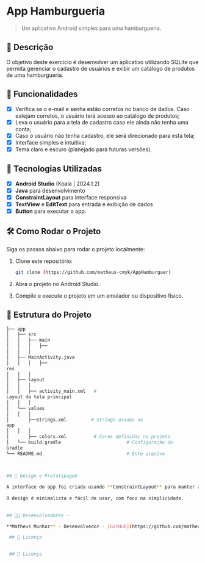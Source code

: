 
# **App Hamburgueria**

> Um aplicativo Android simples para uma hamburgueria.

## 📱 Descrição

O objetivo deste exercício é desenvolver um aplicativo utilizando SQLite que permita gerenciar o cadastro de usuários e exibir um catálogo de produtos de uma hamburgueria.

## 🔧 Funcionalidades

- [x] Verifica se o e-mail e senha estão corretos no banco de dados. Caso estejam corretos, o usuário terá acesso ao catálogo de produtos;
- [x] Leva o usuário para a tela de cadastro caso ele ainda não tenha uma conta;
- [x] Caso o usuário não tenha cadastro, ele será direcionado para esta tela; 
- [x] Interface simples e intuitiva;
- [x] Tema claro e escuro (planejado para futuras versões).

## 🚀 Tecnologias Utilizadas

- [x] **Android Studio** (Koala | 2024.1.2)
- [x] **Java** para desenvolvimento
- [x] **ConstraintLayout** para interface responsiva
- [x] **TextView** e **EditText** para entrada e exibição de dados
- [x] **Button**   para executar o app.

## 🛠️ Como Rodar o Projeto

Siga os passos abaixo para rodar o projeto localmente:

1. Clone este repositório:

    ```bash
    git clone (https://github.com/matheus-cmyk/AppHamburguer)

    ```

2. Abra o projeto no Android Studio.
3. Compile e execute o projeto em um emulador ou dispositivo físico.

## 📂 Estrutura do Projeto

```bash
├── app
│   ├── src
│   │   ├── main
│   │   │   ├──
│   │   │  
│   ├── MainActivity.java      
│   │   │   ├──
res
│   │   │  
│   ├── layout
│   │   │  
│   │   ├── activity_main.xml   #
Layout da tela principal
│   │   │  
│   └── values
│   │   │  
│       ├──strings.xml         # Strings usadas no
app
│   │   │  
│       ├── colors.xml          # Cores definidas no projeto
│   └── build.gradle                        # Configuração do
Gradle
└── README.md                               # Este arquivo


 
## 🎨 Design e Prototipagem
 
A interface do app foi criada usando **ConstraintLayout** para manter a responsividade em diferentes tamanhos de tela.
 
O design é minimalista e fácil de usar, com foco na simplicidade.
 
  
## 👨‍💻 Desenvolvedores –

**Matheus Munhoz** - Desenvolvedor - [GitHub](https://github.com/matheus-cmyk)

 ## 📄 Licença
 

 ## 📄 Licença
